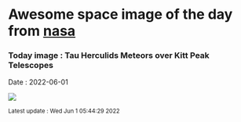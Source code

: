 
# Awesome space image of the day from [nasa](https://api.nasa.gov/)

### Today image : Tau Herculids Meteors over Kitt Peak Telescopes

Date : 2022-06-01


![](https://apod.nasa.gov/apod/image/2206/TauHerMeteors_Lyu_1080.jpg)

<small>Latest update : Wed Jun  1 05:44:29 2022</small>



